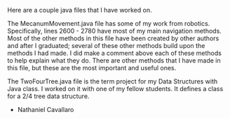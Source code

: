 Here are a couple java files that I have worked on.

The MecanumMovement.java file has some of my work from robotics. Specifically, lines 2600 - 2780 have most of my main navigation methods.
Most of the other methods in this file have been created by other authors and after I graduated; several of these other methods build upon 
the methods I had made. I did make a comment above each of these methods to help explain what they do. There are other methods that I have 
made in this file, but these are the most important and useful ones.

The TwoFourTree.java file is the term project for my Data Structures with Java class. I worked on it with one of my fellow students.
It defines a class for a 2/4 tree data structure.

- Nathaniel Cavallaro
